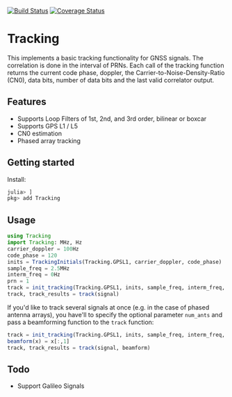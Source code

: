 [![Build Status](https://travis-ci.org/JuliaGNSS/Tracking.jl.svg?branch=master)](https://travis-ci.org/JuliaGNSS/Tracking.jl)
[![Coverage Status](https://coveralls.io/repos/github/JuliaGNSS/Tracking.jl/badge.svg?branch=master)](https://coveralls.io/github/JuliaGNSS/Tracking.jl?branch=master)

# Tracking
This implements a basic tracking functionality for GNSS signals. The correlation is done in the interval of PRNs. Each call of the tracking function returns the current code phase, doppler, the Carrier-to-Noise-Density-Ratio (CN0), data bits, number of data bits and the last valid correlator output.

## Features

* Supports Loop Filters of 1st, 2nd, and 3rd order, bilinear or boxcar
* Supports GPS L1 / L5
* CN0 estimation
* Phased array tracking

## Getting started

Install:
```julia
julia> ]
pkg> add Tracking
```

## Usage

```julia
using Tracking
import Tracking: MHz, Hz
carrier_doppler = 100Hz
code_phase = 120
inits = TrackingInitials(Tracking.GPSL1, carrier_doppler, code_phase)
sample_freq = 2.5MHz
interm_freq = 0Hz
prn = 1
track = init_tracking(Tracking.GPSL1, inits, sample_freq, interm_freq, prn)
track, track_results = track(signal)
```

If you'd like to track several signals at once (e.g. in the case of phased antenna arrays), you have'll to specify the optional parameter `num_ants` and pass a beamforming function to the `track` function:

```julia
track = init_tracking(Tracking.GPSL1, inits, sample_freq, interm_freq, prn, num_ants = NumAnts(4)) # 4 antenna channels
beamform(x) = x[:,1]
track, track_results = track(signal, beamform)
```

## Todo

* Support Galileo Signals
